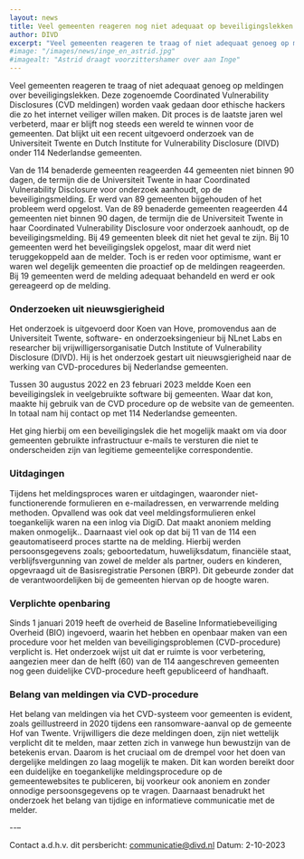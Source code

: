 ```yaml
---
layout: news
title: Veel gemeenten reageren nog niet adequaat op beveiligingslekken
author: DIVD
excerpt: "Veel gemeenten reageren te traag of niet adequaat genoeg op meldingen over beveiligingslekken. Deze zogenoemde Coordinated Vulnerability Disclosures (CVD meldingen) worden vaak gedaan door ethische hackers die zo het internet veiliger willen maken. Dit proces is de laatste jaren wel verbeterd, maar er blijft nog steeds een wereld te winnen voor de gemeenten. Dat blijkt uit een recent uitgevoerd onderzoek van de Universiteit Twente en Dutch Institute for Vulnerability Disclosure (DIVD) onder 114 Nederlandse gemeenten. "
#image: "/images/news/inge_en_astrid.jpg"
#imagealt: "Astrid draagt voorzittershamer over aan Inge"
---
```

Veel gemeenten reageren te traag of niet adequaat genoeg op meldingen over beveiligingslekken. Deze zogenoemde Coordinated Vulnerability Disclosures (CVD meldingen) worden vaak gedaan door ethische hackers die zo het internet veiliger willen maken. Dit proces is de laatste jaren wel verbeterd, maar er blijft nog steeds een wereld te winnen voor de gemeenten. Dat blijkt uit een recent uitgevoerd onderzoek van de Universiteit Twente en Dutch Institute for Vulnerability Disclosure (DIVD) onder 114 Nederlandse gemeenten. 

Van de 114 benaderde gemeenten reageerden 44 gemeenten niet binnen 90 dagen, de termijn die de Universiteit Twente in haar Coordinated Vulnerability Disclosure voor onderzoek aanhoudt, op de beveiligingsmelding. Er werd van 89 gemeenten bijgehouden of het probleem werd opgelost. Van de 89 benaderde gemeenten reageerden 44 gemeenten niet binnen 90 dagen, de termijn die de Universiteit Twente in haar Coordinated Vulnerability Disclosure voor onderzoek aanhoudt, op de beveiligingsmelding. Bij 49 gemeenten bleek dit niet het geval te zijn. Bij 10 gemeenten werd het beveiligingslek opgelost, maar dit werd niet teruggekoppeld aan de melder. Toch is er reden voor optimisme, want er waren wel degelijk gemeenten die proactief op de meldingen reageerden. Bij 19 gemeenten werd de melding adequaat behandeld en werd er ook gereageerd op de melding.

### Onderzoeken uit nieuwsgierigheid

Het onderzoek is uitgevoerd door Koen van Hove, promovendus aan de Universiteit Twente, software- en onderzoeksingenieur bij NLnet Labs en researcher bij vrijwilligersorganisatie Dutch Institute of Vulnerability Disclosure (DIVD). Hij is het onderzoek gestart uit nieuwsgierigheid naar de werking van CVD-procedures bij Nederlandse gemeenten. 

Tussen 30 augustus 2022 en 23 februari 2023 meldde Koen een beveiligingslek in veelgebruikte software bij gemeenten. Waar dat kon, maakte hij gebruik van de CVD procedure op de website van de gemeenten. In totaal nam hij contact op met 114 Nederlandse gemeenten. 

Het ging hierbij om een beveiligingslek die het mogelijk maakt om via door gemeenten gebruikte infrastructuur e-mails te versturen die niet te onderscheiden zijn van legitieme gemeentelijke correspondentie.

### Uitdagingen

Tijdens het meldingsproces waren er uitdagingen, waaronder niet-functionerende formulieren en e-mailadressen, en verwarrende melding methoden. Opvallend was ook dat veel meldingsformulieren enkel toegankelijk waren na een inlog via DigiD. Dat maakt anoniem melding maken onmogelijk.. Daarnaast viel ook op dat bij 11 van de 114 een geautomatiseerd proces startte na de melding. Hierbij werden persoonsgegevens zoals; geboortedatum, huwelijksdatum, financiële staat, verblijfsvergunning van zowel de melder als partner, ouders en kinderen, opgevraagd uit de Basisregistratie Personen (BRP). Dit gebeurde zonder dat de verantwoordelijken bij de gemeenten hiervan op de hoogte waren. 

### Verplichte openbaring

Sinds 1 januari 2019 heeft de overheid de Baseline Informatiebeveiliging Overheid (BIO) ingevoerd, waarin het hebben en openbaar maken van een procedure voor het melden van beveiligingsproblemen (CVD-procedure) verplicht is. Het onderzoek wijst uit dat er ruimte is voor verbetering, aangezien meer dan de helft (60) van de 114 aangeschreven gemeenten nog geen duidelijke CVD-procedure heeft gepubliceerd of handhaaft.

### Belang van meldingen via CVD-procedure

Het belang van meldingen via het CVD-systeem voor gemeenten is evident, zoals geïllustreerd in 2020 tijdens een ransomware-aanval op de gemeente Hof van Twente. Vrijwilligers die deze meldingen doen, zijn niet wettelijk verplicht dit te melden, maar zetten zich in vanwege hun bewustzijn van de betekenis ervan. Daarom is het cruciaal om de drempel voor het doen van dergelijke meldingen zo laag mogelijk te maken. Dit kan worden bereikt door een duidelijke en toegankelijke meldingsprocedure op de gemeentewebsites te publiceren, bij voorkeur ook anoniem en zonder onnodige persoonsgegevens op te vragen. Daarnaast benadrukt het onderzoek het belang van tijdige en informatieve communicatie met de melder.

--–

Contact a.d.h.v. dit persbericht: communicatie@divd.nl
Datum: 2-10-2023








